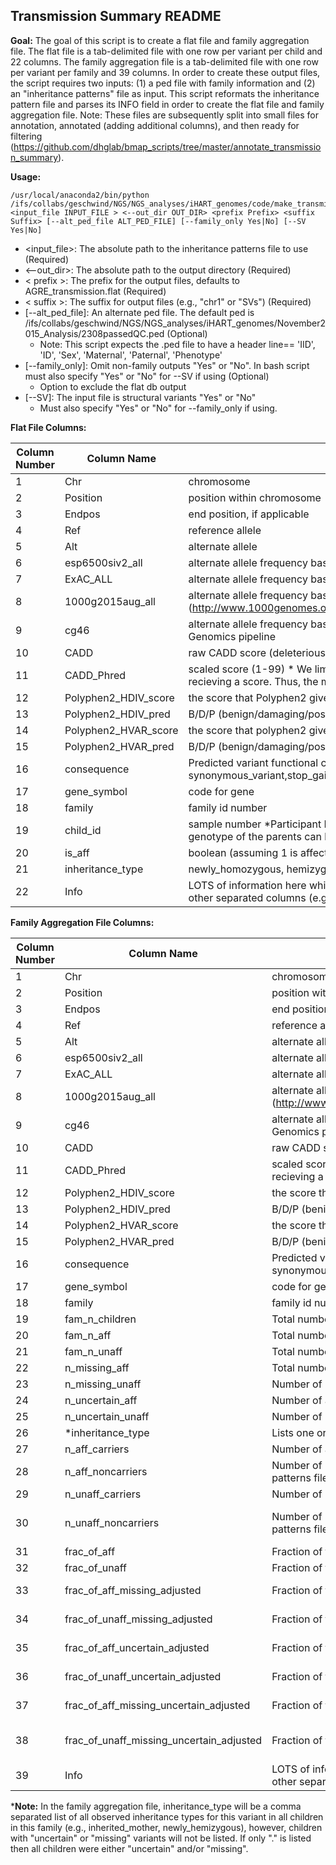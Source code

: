 ## Transmission Summary README

**Goal:**
The goal of this script is to create a flat file and family aggregation file. The flat file is a tab-delimited file with one row per variant per child and 22 columns. The family aggregation file is a tab-delimited file with one row per variant per family and 39 columns. In order to create these output files, the script requires two inputs: (1) a ped file with family information and (2) an "inheritance patterns" file as input. This script reformats the inheritance pattern file and parses its INFO field in order to create the flat file and family aggregation file. Note: These files are subsequently split into small files for annotation, annotated (adding additional columns), and then ready for filtering (https://github.com/dhglab/bmap_scripts/tree/master/annotate_transmission_summary). 

**Usage:**
```
/usr/local/anaconda2/bin/python /ifs/collabs/geschwind/NGS/NGS_analyses/iHART_genomes/code/make_transmission_flat_db.py <input_file INPUT_FILE > <--out_dir OUT_DIR> <prefix Prefix> <suffix Suffix> [--alt_ped_file ALT_PED_FILE] [--family_only Yes|No] [--SV Yes|No]
```
*	<input_file>: The absolute path to the inheritance patterns file to use (Required) <br>
*	<--out_dir>: The absolute path to the output directory (Required) <br>
*	< prefix >: The prefix for the output files, defaults to AGRE_transmission.flat (Required) <br>
*	< suffix >: The suffix for output files (e.g., "chr1" or "SVs") (Required) <br>
*	[--alt_ped_file]: An alternate ped file. The default ped is /ifs/collabs/geschwind/NGS/NGS_analyses/iHART_genomes/November2015_Analysis/2308passedQC.ped (Optional) <br>
    - Note: This script expects the .ped file to have a header line== 'IID', 'ID', 'Sex', 'Maternal', 'Paternal', 'Phenotype' <br>
*	[--family_only]: Omit non-family outputs "Yes" or "No". In bash script must also specify "Yes" or "No" for --SV if using (Optional) <br>
    -	Option to exclude the flat db output <br>
*	[--SV]: The input file is structural variants "Yes" or "No" <br>
    -	Must also specify "Yes" or "No" for --family_only if using. <br>


**Flat File Columns:**

| Column Number| Column Name| Column Description|
| --- | --- | --- | 
|1| Chr | chromosome|
|2| Position | position within chromosome|
|3| Endpos | end position, if applicable|
|4| Ref | reference allele|
|5| Alt | alternate allele|
|6| esp6500siv2_all | alternate allele frequency based on all ethnicities provided in the NHLBI Exome Sequencing Project|
|7| ExAC_ALL | alternate allele frequency based on all ethnicities provided in ExAC?|
|8| 1000g2015aug_all | alternate allele frequency based on all ethnicities provided in 1000G, Aug 2015 (http://www.1000genomes.org/)|
|9| cg46 | alternate allele frequency based on 46 unrelated samples sequenced and processed with the Complete Genomics pipeline|
|10| CADD | raw CADD score (deleterious-ness of the SNP/inDEL)|
|11| CADD_Phred | scaled score (1-99) * We limited this (due to data size and interest) to the top 10% of deleterious variants recieving a score. Thus, the max score listed will be 10. |
|12| Polyphen2_HDIV_score | the score that Polyphen2 gives the snp based on the HumDiv database.  usually NA in this file|
|13| Polyphen2_HDIV_pred | B/D/P (benign/damaging/possibly damaging)|
|14| Polyphen2_HVAR_score | the score that polyphen2 gives the snp based on the HumVar database.  usually NA in this file|
|15| Polyphen2_HVAR_pred | B/D/P (benign/damaging/possibly damaging)|
|16| consequence | Predicted variant functional consequence as determined by Variant Effect Predictor (VEP) (i.e. synonymous_variant,stop_gained,stop_lost,frameshift_variant,splice_acceptor_variant,splice_donor_variant)|
|17| gene_symbol | code for gene|
|18| family | family id number|
|19| child_id | sample number *Participant ID (from AGRE cohort) only chidren are listed in the flat files since the genotype of the parents can be inferred (and was previously determined) by the inheritance pattern).|
|20| is_aff | boolean (assuming 1 is affected and 0 is not?)|
|21| inheritance_type | newly_homozygous, hemizygous (filtered for these two types only)|
|22| Info | LOTS of information here which we chose to annotate. It provides the source information for many of the other separated columns (e.g., consequence, Polyphen, 1000g).|

**Family Aggregation File Columns:**

| Column Number| Column Name| Column Description| Column Formula (If Applicable)|
| --- | --- | --- | --- |
|1| Chr| chromosome|
|2| Position| position within chromosome|
|3| Endpos| end position, if applicable|
|4| Ref| reference allele|
|5| Alt| alternate allele|
|6| esp6500siv2_all| alternate allele frequency based on all ethnicities provided in the NHLBI Exome Sequencing Project|
|7| ExAC_ALL| alternate allele frequency based on all ethnicities provided in ExAC?|
|8| 1000g2015aug_all| alternate allele frequency based on all ethnicities provided in 1000G, Aug 2015 (http://www.1000genomes.org/)|
|9| cg46| alternate allele frequency based on 46 unrelated samples sequenced and processed with the Complete Genomics pipeline|
|10| CADD| raw CADD score (deleterious-ness of the SNP/inDEL)|
|11| CADD_Phred| scaled score (1-99) * We limited this (due to data size and interest) to the top 10% of deleterious variants recieving a score. Thus, the max score listed will be 10. |
|12| Polyphen2_HDIV_score| the score that Polyphen2 gives the snp based on the HumDiv database.  usually NA in this file|
|13| Polyphen2_HDIV_pred| B/D/P (benign/damaging/possibly damaging)|
|14| Polyphen2_HVAR_score| the score that polyphen2 gives the snp based on the HumVar database.  usually NA in this file|
|15| Polyphen2_HVAR_pred| B/D/P (benign/damaging/possibly damaging)|
|16| consequence| Predicted variant functional consequence as determined by Variant Effect Predictor (VEP) (i.e. synonymous_variant,stop_gained,stop_lost,frameshift_variant,splice_acceptor_variant,splice_donor_variant)|
|17| gene_symbol| code for gene|
|18| family| family id number|
|19| fam_n_children| Total number of children in the family (from ped file)|
|20| fam_n_aff| Total number of affected children in the family (from ped file)|
|21| fam_n_unaff| Total number of unaffected children in the family (from ped file)|
|22| n_missing_aff| Total number of unaffected children in the family (from ped file)|
|23| n_missing_unaff| Number of unaffected children with an inheritance_type=missing|
|24| n_uncertain_aff| Number of affected children with an inheritance_type=uncertain|
|25| n_uncertain_unaff| Number of unaffected children with an inheritance_type=uncertain|
|26| *inheritance_type| Lists one or more inheritance types|
|27| n_aff_carriers| Number of affected children with an inheritance_type!=uncertain, missing|
|28| n_aff_noncarriers| Number of unaffected children that are homozygous reference at this site (not in the VCF or inheritance patterns file)|
|29| n_unaff_carriers| Number of unaffected children with an inheritance_type!=uncertain, missing|
|30| n_unaff_noncarriers| Number of unaffected children that are homozygous reference at this site (not in the VCF or inheritance patterns file)| fam_unaff_children - n_unaff_carriers  - n_missing_unaff - n_uncertain_unaff
|31| frac_of_aff| Fraction of the affected children carrying the varaint| n_aff_carriers/fam_n_aff
|32| frac_of_unaff| Fraction of the unaffected children carrying the varaint| n_unaff_carriers/fam_n_unaff
|33| frac_of_aff_missing_adjusted| Fraction of the affected children carrying the varaint and not missing| n_aff_carriers/(fam_n_aff-n_missing_aff)
|34| frac_of_unaff_missing_adjusted| Fraction of the unaffected children carrying the varaint and not missing| n_unaff_carriers/(fam_n_unaff-n_missing_unaff)
|35| frac_of_aff_uncertain_adjusted| Fraction of the affected children carrying the varaint and not uncertain| n_aff_carriers/(fam_n_aff-n_uncertain_aff)
|36| frac_of_unaff_uncertain_adjusted| Fraction of the unaffected children carrying the varaint and not uncertain| n_unaff_carriers/(fam_n_unaff-n_uncertain_unaff)
|37| frac_of_aff_missing_uncertain_adjusted| Fraction of the affected children carrying the varaint and not missing or uncertain| n_aff_carriers/(fam_n_aff-n_missing_aff-n_uncertain_aff)
|38| frac_of_unaff_missing_uncertain_adjusted| Fraction of the unaffected children carrying the varaint and not missing or uncertain| n_unaff_carriers/(fam_unaff_children - n_uncertain_unaff - n_missing_unaff)
|39| Info| LOTS of information here which we chose to annotate. It provides the source information for many of the other separated columns (e.g., consequence, Polyphen, 1000g).|

***Note:** In the family aggregation file, inheritance_type will be a comma separated list of all observed inheritance types for this variant in all children in this family (e.g., inherited_mother, newly_hemizygous), however, children with "uncertain" or "missing" variants will not be listed. If only "." is listed then all children were either "uncertain" and/or "missing". 
